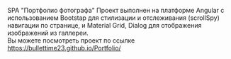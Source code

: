 SPA "Портфолио фотографа"
Проект выполнен на платформе Angular с использованием Bootstap для стилизации и отслеживания (scrollSpy) навигации по странице, и Material Grid, Dialog для отображения изображений из галлереи.  
Вы можете посмотреть проект по ссылке https://bullettime23.github.io/Portfolio/
